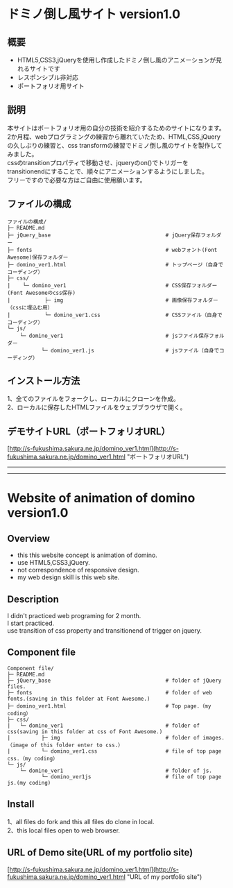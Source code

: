 # ドミノ倒し風サイト version1.0
## 概要
* HTML5,CSS3,jQueryを使用し作成したドミノ倒し風のアニメーションが見れるサイトです
* レスポンシブル非対応
* ポートフォリオ用サイト
## 説明
本サイトはポートフォリオ用の自分の技術を紹介するためのサイトになります。  
2か月程、webプログラミングの練習から離れていたため、HTML,CSS,jQueryの久しぶりの練習と、css transformの練習でドミノ倒し風のサイトを製作してみました。  
cssのtransitionプロパティで移動させ、jqueryのon()でトリガーをtransitionendにすることで、順々にアニメーションするようにしました。  
フリーですので必要な方はご自由に使用願います。   
## ファイルの構成
```
ファイルの構成/
├─ README.md
├─ jQuery_base                                     # jQuery保存フォルダー
├─ fonts                                           # webフォント(Font Awesome)保存フォルダー
├─ domino_ver1.html                                # トップページ（自身でコーディング）
├─ css/
|    └─ domino_ver1                                # CSS保存フォルダー(Font Awesomeのcss保存)
|           ├─ img                                 # 画像保存フォルダー（cssに埋込む用）
|           └─ domino_ver1.css                     # CSSファイル（自身でコーディング）
└─ js/
    └─ domino_ver1                                 # jsファイル保存フォルダー
           └─ domino_ver1.js                       # jsファイル（自身でコーディング）   
```
## インストール方法
1、全てのファイルをフォークし、ローカルにクローンを作成。  
2、ローカルに保存したHTMLファイルをウェブブラウザで開く。  
## デモサイトURL（ポートフォリオURL）
[http://s-fukushima.sakura.ne.jp/domino_ver1.html](http://s-fukushima.sakura.ne.jp/domino_ver1.html "ポートフォリオURL")

***
***

# Website of animation of domino version1.0
## Overview
* this this website concept is animation of domino.
* use HTML5,CSS3,jQuery.
* not correspondence of responsive design.
* my web design skill is this web site.
## Description
I didn't practiced web programing for 2 month.  
I start practiced.  
use transition of css property and transitionend of trigger on jquery.
## Component file
```
Component file/
├─ README.md
├─ jQuery_base                                     # folder of jQuery files.
├─ fonts                                           # folder of web fonts.(saving in this folder at Font Awesome.)
├─ domino_ver1.html                                # Top page.（my coding）
├─ css/
|   └─ domino_ver1                                 # folder of css(saving in this folder at css of Font Awesome.)
|          ├─ img                                  # folder of images.（image of this folder enter to css.）
|          └─ domino_ver1.css                      # file of top page css.（my coding）
└─ js/
    └─ domino_ver1                                 # folder of js.
           └─ domino_ver1js                        # file of top page js.(my coding)
```
## Install
1、all files do fork and this all files do clone in local.  
2、this local files open to web browser.  
## URL of Demo site(URL of my portfolio site)
[http://s-fukushima.sakura.ne.jp/domino_ver1.html](http://s-fukushima.sakura.ne.jp/domino_ver1.html "URL of my portfolio site")

